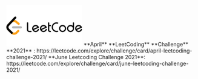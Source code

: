 # <div align="left">
<img src="https://github.com/mohammedismailb18/LeetCode/blob/main/logo.png" width="200" height="auto"/>
  </div> 
**April** **LeetCoding** **Challenge** **2021** : https://leetcode.com/explore/challenge/card/april-leetcoding-challenge-2021/
**June Leetcoding Challenge 2021**: https://leetcode.com/explore/challenge/card/june-leetcoding-challenge-2021/ 

